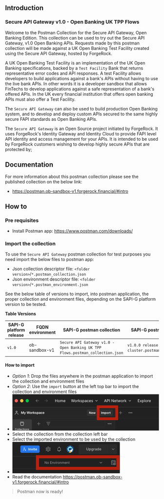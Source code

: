 ## Introduction
### Secure API Gateway v1.0 - Open Banking UK TPP Flows
Welcome to the Postman Collection for the Secure API Gateway, Open Banking Edition.
This collection can be used to try out the Secure API Gateway, v1.0 Open Banking APIs. 
Requests made by this postman collection will be made against a UK Open Banking Test Facility created using the Secure API Gateway, 
hosted by ForgeRock.

A UK Open Banking Test Facility is an implementation of the UK Open Banking specifications, 
backed by a `Test Facility` Bank that returns representative error codes and API responses. 
A test Facility allows developers to build applications against a bank's APIs without having to use the live bank APIs. 
In other words it is a developer sandbox that allows FinTechs to develop applications against a safe representation of a bank's offered APIs. 
In the UK every financial institution that offers open banking APIs must also offer a Test Facility.

The `Secure API Gateway` can also be used to build production Open Banking system, and to develop and deploy custom APIs secured 
to the same highly secure FAPI standards as Open Banking APIs.

The `Secure API Gateway` is an Open Source project initiated by ForgeRock. 
It uses ForgeRock's Identity Gateway and Identity Cloud to provide FAPI level API identity and access management for your APIs. 
It is intended to be used by ForgeRock customers wishing to develop highly secure APIs that are protected by;

## Documentation
For more information about this postman collection please see the published collection on the below link:
- https://postman.ob-sandbox-v1.forgerock.financial/#intro

## How to
### Pre requisites
- Install Postman app: https://www.postman.com/downloads/

### Import the collection
To use the `Secure API Gateway` postman collection for test purposes you need import the below files to postman app:
- Json collection descriptor file: `<folder version>`/`*.postman_collection.json`
- Json environment descriptor file: `<folder version>`/`*.postman_environment.json`

See the below table of versions to import, into postman application, the proper collection and environment files,
depending on the SAPI-G platform version to be tested.

**Table Versions**

| SAPI-G platform release | FQDN environment | SAPI-G postman collection                                                     | SAPI-G postman environment                        |
|-------------------------|------------------|-------------------------------------------------------------------------------|---------------------------------------------------|
| `v1.0`                  | ob-sandbox-v1    | `Secure API Gateway v1.0 - Open Banking UK TPP Flows.postman_collection.json` | `v1.0.0 release cluster.postman_environment.json` |

#### How to import
- _Option 1_: Drop the files anywhere in the postman application to import the collection and environment files
- _Option 2_: Use the `import` button at the left top bar to import the collection and environment files
- ![Import collection](img/import-button.png)
- Select the collection from the collection left bar
- Select the imported environment to be used by the collection
- ![select environment](img/select-environment.png)
- Read the documentation https://postman.ob-sandbox-v1.forgerock.financial/#intro

> Postman now is ready!